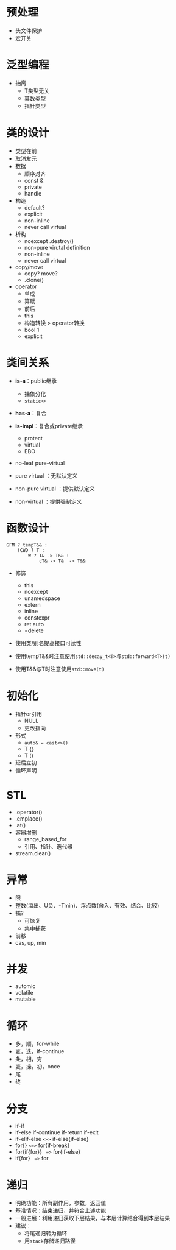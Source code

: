 <!-- entry begin: cpp  预处理 -->
# 预处理
* 头文件保护
* 宏开关
<!-- entry end -->

<!-- entry begin: cpp  泛型 -->
# 泛型编程
* 抽离
    * T类型无关
    * 算数类型
    * 指针类型
<!-- entry end -->

<!-- entry begin: cpp  类设计 -->
# 类的设计
* 类型在前
* 取消友元
* 数据
    * 顺序对齐
    * const &
    * private
    * handle
* 构造
    * default?
    * explicit
    * non-inline
    * never call virtual
* 析构
    * noexcept .destroy()
    * non-pure virutal definition
    * non-inline
    * never call virtual
* copy/move
    * copy? move?
    * .clone()
* operator
    * 单成
    * 算赋
    * 前后
    * this
    * 构造转换 > operator转换
    * bool 1
    * explicit
<!-- entry end -->

<!-- entry begin: cpp  类关系 -->
# 类间关系
* **is-a**：public继承
    * 抽象分化
    * `static<>`
* **has-a**：复合
* **is-impl**：复合或private继承
    * protect
    * virtual
    * EBO

* no-leaf pure-virtual

* pure virtual      ：无默认定义
* non-pure virtual  ：提供默认定义
* non-virtual       ：提供强制定义
<!-- entry end -->

<!-- entry begin: cpp  函数 -->
# 函数设计
```
GFM ? tempT&& :
    !CWD ? T :
        W ? T& -> T&& :
            cT& -> T&  -> T&&
```
* 修饰
    * this
    * noexcept
    * unamedspace
    * extern
    * inline
    * constexpr
    * ret auto
    * =delete

* 使用类/别名提高接口可读性
* 使用tempT&&时注意使用`std::decay_t<T>`与`std::forward<T>(t)`
* 使用T&&与T时注意使用`std::move(t)`
<!-- entry end -->

<!-- entry begin: cpp  初始化 -->
# 初始化
* 指针or引用
    * NULL
    * 更改指向
* 形式
    * `auto& = cast<>()`
    * T     {}
    * T     ()
* 延后立初
* 循环声明
<!-- entry end -->

<!-- entry begin: cpp  STL -->
# STL
* .operator()
* .emplace()
* .at()
* 容器增删
    * range_based_for
    * 引用、指针、迭代器
* stream.clear()
<!-- entry end -->

<!-- entry begin: cpp  异常 -->
# 异常
* 限
* 整数(溢出、U负、-Tmin)、浮点数(舍入、有效、结合、比较)
* 捕?
    * 可恢复
    * 集中捕获
* 前移
* cas, up, min
<!-- entry end -->

<!-- entry begin: cpp  并发 -->
# 并发
* automic
* volatile
* mutable
<!-- entry end -->

<!-- entry begin: cpp  循环 -->
# 循环
* 多，顺，for-while
* 变，迭，if-continue
* 条，相，穷
* 变，操，初，once
* 尾
* 终
<!-- entry end -->

<!-- entry begin: cpp  分支 条件 -->
# 分支
* if-if
* if-else if-continue if-return if-exit
* if-elif-else  `<=>` if-else{if-else}
* for{}         `<=>` for{if-break}
* for{if{for}}  ` =>` for{if-else}
* if{for}       ` =>` for
<!-- entry end -->

<!-- entry begin: cpp  递归 -->
# 递归
* 明确功能：所有副作用，参数，返回值
* 基准情况：结束递归，并符合上述功能
* 一般进展：利用递归获取下层结果，与本层计算结合得到本层结果
* 建议：
    * 将尾递归转为循环
    * 用`stack`存储递归路径
<!-- entry end -->
